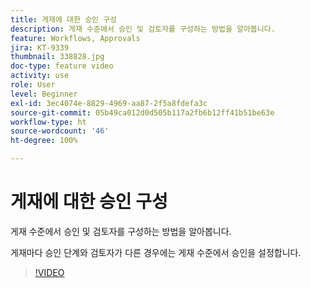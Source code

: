 ```yaml
---
title: 게재에 대한 승인 구성
description: 게재 수준에서 승인 및 검토자를 구성하는 방법을 알아봅니다.
feature: Workflows, Approvals
jira: KT-9339
thumbnail: 338828.jpg
doc-type: feature video
activity: use
role: User
level: Beginner
exl-id: 3ec4074e-8829-4969-aa87-2f5a8fdefa3c
source-git-commit: 05b49ca012d0d505b117a2fb6b12ff41b51be63e
workflow-type: ht
source-wordcount: '46'
ht-degree: 100%

---
```


# 게재에 대한 승인 구성 

게재 수준에서 승인 및 검토자를 구성하는 방법을 알아봅니다.  

게재마다 승인 단계와 검토자가 다른 경우에는 게재 수준에서 승인을 설정합니다.

>[!VIDEO](https://video.tv.adobe.com/v/338828?quality=12&learn=on)
